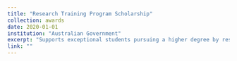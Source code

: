```yaml
---
title: "Research Training Program Scholarship"
collection: awards
date: 2020-01-01
institution: "Australian Government"
excerpt: "Supports exceptional students pursuing a higher degree by research."
link: ""
---
```

